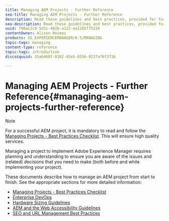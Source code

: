 ```yaml
---
title: Managing AEM Projects - Further Reference
seo-title: Managing AEM Projects - Further Reference
description: Read these guidelines and best practices, provided for further reference, when managing your project.
seo-description: Read these guidelines and best practices, provided for further reference, when managing your project.
uuid: f00ac2c9-5d3c-402b-a122-ea1265f75226
contentOwner: Alison Heimoz
products: SG_EXPERIENCEMANAGER/6.5/MANAGING
topic-tags: managing
content-type: reference
topic-tags: introduction
discoiquuid: 35ab468f-0302-42e5-8556-9237af6f3716

---
```


# Managing AEM Projects - Further Reference{#managing-aem-projects-further-reference}

>[!NOTE]
>
>For a successful AEM project, it is mandatory to read and follow the [Managing Projects - Best Practices Checklist](../../managing/using/best-practices.md). This will ensure high quality services.

Managing a project to implement Adobe Experience Manager requires planning and understanding to ensure you are aware of the issues and (related) decisions that you need to make (both before and while implementing your project).

These documents describe how to manage an AEM project from start to finish. See the appropriate sections for more detailed information:

* [Managing Projects - Best Practices Checklist](../../managing/using/best-practices.md)
* [Enterprise DevOps](/managing/using/enterprise-devops.md)
* [Hardware Sizing Guidelines](../../managing/using/hardware-sizing-guidelines.md)
* [AEM and the Web Accessibility Guidelines](/managing/using/web-accessibility.md)
* [SEO and URL Management Best Practices](../../managing/using/seo-and-url-management.md)

